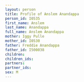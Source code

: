 ```yaml
---
layout: person
title: Profile of Anslem Anandappa
person_id: I0535
first_name: Anslem
last_name: Anandappa
full_name: Anslem Anandappa
mother: Iggy Pulle
mother_id: I0530
father: Freddie Anandappa
father_id: I500038
children:
children_ids:
partners:
partner_ids:
sex: M
---
```


